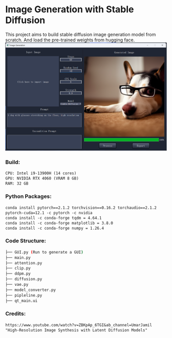 # Image Generation with Stable Diffusion


This project aims to build stable diffusion image generation model from scratch. And load the pre-trained weights from hugging face.
![Diffusion](external/GUI.png)



### Build: 

	CPU: Intel i9-13900H (14 cores)
	GPU: NVIDIA RTX 4060 (VRAM 8 GB)
	RAM: 32 GB



### Python Packages:

	conda install pytorch==2.1.2 torchvision==0.16.2 torchaudio==2.1.2 pytorch-cuda=12.1 -c pytorch -c nvidia
	conda install -c conda-forge tqdm = 4.64.1
	conda install -c conda-forge matplotlib = 3.8.0
	conda install -c conda-forge numpy = 1.26.4



### Code Structure:
```bash
├── GUI.py (Run to generate a GUI)
├── main.py
├── attention.py
├── clip.py
├── ddpm.py
├── diffusion.py
├── vae.py
├── model_converter.py
├── pipleline.py
├── qt_main.ui

```

### Credits:
	https://www.youtube.com/watch?v=ZBKpAp_6TGI&ab_channel=UmarJamil
	"High-Resolution Image Synthesis with Latent Diffusion Models"
	